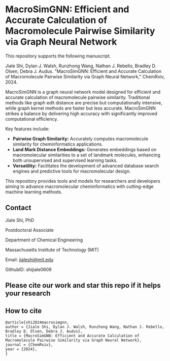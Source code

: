 # MacroSimGNN: Efficient and Accurate Calculation of Macromolecule Pairwise Similarity via Graph Neural Network

This repository supports the following manuscript.

Jiale Shi, Dylan J. Walsh, Runzhong Wang, Nathan J. Rebello, Bradley D. Olsen, Debra J. Audus. "MacroSimGNN: Efficient and Accurate Calculation of Macromolecule Pairwise Similarity via Graph Neural Network," ChemRxiv, 2024.


MacroSimGNN is a graph neural network model designed for efficient and accurate calculation of macromolecule pairwise similarity. Traditional methods like graph edit distance are precise but computationally intensive, while graph kernel methods are faster but less accurate. MacroSimGNN strikes a balance by delivering high accuracy with significantly improved computational efficiency.

Key features include:
- **Pairwise Graph Similarity:** Accurately computes macromolecule similarity for cheminformatics applications.
- **Land Mark Distance Embeddings:** Generates embeddings based on macromolecular similarities to a set of landmark molecules, enhancing both unsupervised and supervised learning tasks.
- **Versatility:** Facilitates the development of advanced database search engines and predictive tools for macromolecular design.

This repository provides tools and models for researchers and developers aiming to advance macromolecular cheminformatics with cutting-edge machine learning methods.


## Contact

Jiale Shi, PhD  

Postdoctoral Associate  

Department of Chemical Engineering 

Massachusetts Institute of Technology (MIT) 

Email: jialeshi@mit.edu  

GithubID: shijiale0609  


## Please cite our work and star this repo if it helps your research
## How to cite

```
@article{shi2024macrosimgnn,
author = {Jiale Shi, Dylan J. Walsh, Runzhong Wang, Nathan J. Rebello, Bradley D. Olsen, Debra J. Audus},
title = {MacroSimGNN: Efficient and Accurate Calculation of Macromolecule Pairwise Similarity via Graph Neural Network},
journal = {ChemRxiv},
year = {2024},
}
```
